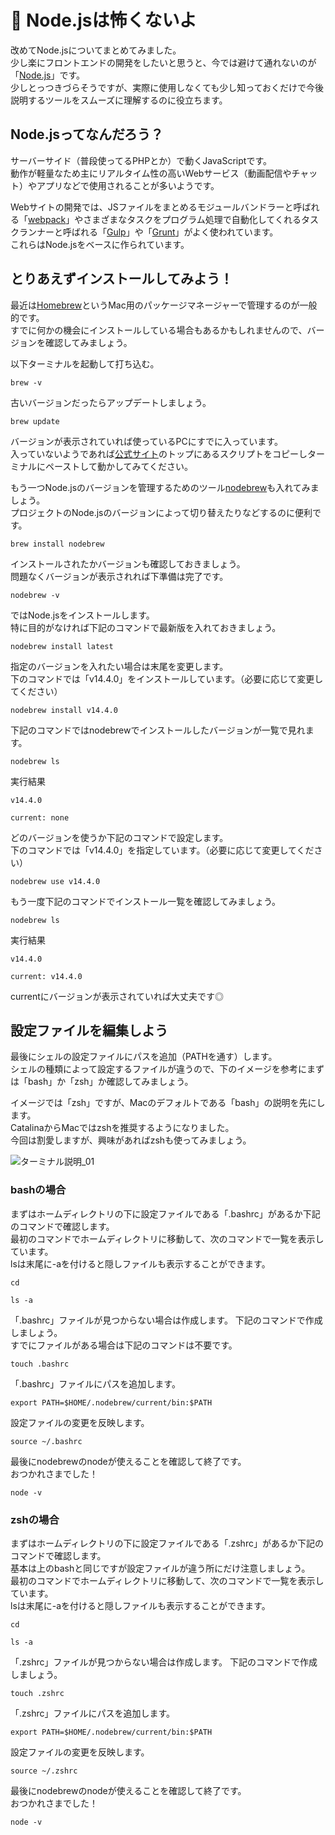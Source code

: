 # 👻 Node.jsは怖くないよ
改めてNode.jsについてまとめてみました。  
少し楽にフロントエンドの開発をしたいと思うと、今では避けて通れないのが「[Node.js](https://nodejs.org/ja/about/)」です。  
少しとっつきづらそうですが、実際に使用しなくても少し知っておくだけで今後説明するツールをスムーズに理解するのに役立ちます。

## Node.jsってなんだろう？
サーバーサイド（普段使ってるPHPとか）で動くJavaScriptです。  
動作が軽量なため主にリアルタイム性の高いWebサービス（動画配信やチャット）やアプリなどで使用されることが多いようです。

Webサイトの開発では、JSファイルをまとめるモジュールバンドラーと呼ばれる「[webpack](https://webpack.js.org/)」やさまざまなタスクをプログラム処理で自動化してくれるタスクランナーと呼ばれる「[Gulp](https://gulpjs.com/)」や「[Grunt](https://gruntjs.com/)」がよく使われています。  
これらはNode.jsをベースに作られています。

## とりあえずインストールしてみよう！
最近は[Homebrew](https://brew.sh/index_ja.html)というMac用のパッケージマネージャーで管理するのが一般的です。  
すでに何かの機会にインストールしている場合もあるかもしれませんので、バージョンを確認してみましょう。

以下ターミナルを起動して打ち込む。
~~~
brew -v
~~~

古いバージョンだったらアップデートしましょう。
~~~
brew update
~~~

バージョンが表示されていれば使っているPCにすでに入っています。  
入っていないようであれば[公式サイト](https://brew.sh/index_ja.html)のトップにあるスクリプトをコピーしターミナルにペーストして動かしてみてください。

もう一つNode.jsのバージョンを管理するためのツール[nodebrew](https://github.com/hokaccha/nodebrew)も入れてみましょう。  
プロジェクトのNode.jsのバージョンによって切り替えたりなどするのに便利です。  
~~~
brew install nodebrew
~~~

インストールされたかバージョンも確認しておきましょう。  
問題なくバージョンが表示されれば下準備は完了です。
~~~
nodebrew -v
~~~

ではNode.jsをインストールします。  
特に目的がなければ下記のコマンドで最新版を入れておきましょう。
~~~
nodebrew install latest
~~~

指定のバージョンを入れたい場合は末尾を変更します。  
下のコマンドでは「v14.4.0」をインストールしています。（必要に応じて変更してください）
~~~
nodebrew install v14.4.0
~~~

下記のコマンドではnodebrewでインストールしたバージョンが一覧で見れます。
~~~
nodebrew ls
~~~

実行結果
~~~
v14.4.0

current: none
~~~

どのバージョンを使うか下記のコマンドで設定します。  
下のコマンドでは「v14.4.0」を指定しています。（必要に応じて変更してください）
~~~
nodebrew use v14.4.0
~~~

もう一度下記のコマンドでインストール一覧を確認してみましょう。
~~~
nodebrew ls
~~~

実行結果
~~~
v14.4.0

current: v14.4.0
~~~

currentにバージョンが表示されていれば大丈夫です◎  

## 設定ファイルを編集しよう
最後にシェルの設定ファイルにパスを追加（PATHを通す）します。  
シェルの種類によって設定するファイルが違うので、下のイメージを参考にまずは「bash」か「zsh」か確認してみましょう。  

イメージでは「zsh」ですが、Macのデフォルトである「bash」の説明を先にします。  
CatalinaからMacではzshを推奨するようになりました。  
今回は割愛しますが、興味があればzshも使ってみましょう。

![ターミナル説明_01](https://user-images.githubusercontent.com/32893962/85084284-4fb90300-b20f-11ea-87af-0cbbdbf9c84f.png)

### bashの場合
まずはホームディレクトリの下に設定ファイルである「.bashrc」があるか下記のコマンドで確認します。  
最初のコマンドでホームディレクトリに移動して、次のコマンドで一覧を表示しています。  
lsは末尾に-aを付けると隠しファイルも表示することができます。
~~~
cd
~~~

~~~
ls -a
~~~

「.bashrc」ファイルが見つからない場合は作成します。
下記のコマンドで作成しましょう。  
すでにファイルがある場合は下記のコマンドは不要です。
~~~
touch .bashrc
~~~

「.bashrc」ファイルにパスを追加します。
~~~
export PATH=$HOME/.nodebrew/current/bin:$PATH
~~~

設定ファイルの変更を反映します。
~~~
source ~/.bashrc
~~~

最後にnodebrewのnodeが使えることを確認して終了です。  
おつかれさまでした！
~~~
node -v
~~~

### zshの場合
まずはホームディレクトリの下に設定ファイルである「.zshrc」があるか下記のコマンドで確認します。  
基本は上のbashと同じですが設定ファイルが違う所にだけ注意しましょう。  
最初のコマンドでホームディレクトリに移動して、次のコマンドで一覧を表示しています。  
lsは末尾に-aを付けると隠しファイルも表示することができます。
~~~
cd
~~~

~~~
ls -a
~~~

「.zshrc」ファイルが見つからない場合は作成します。
下記のコマンドで作成しましょう。
~~~
touch .zshrc
~~~

「.zshrc」ファイルにパスを追加します。
~~~
export PATH=$HOME/.nodebrew/current/bin:$PATH
~~~

設定ファイルの変更を反映します。
~~~
source ~/.zshrc
~~~

最後にnodebrewのnodeが使えることを確認して終了です。  
おつかれさまでした！
~~~
node -v
~~~